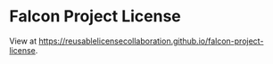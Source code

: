 # Falcon Project License

View at https://reusablelicensecollaboration.github.io/falcon-project-license.
